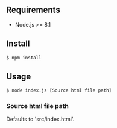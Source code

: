 ## Requirements
* Node.js >= 8.1

## Install
```bash
$ npm install
```

## Usage
```bash
$ node index.js [Source html file path]
```

### Source html file path
Defaults to 'src/index.html'.